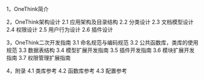 1，OneThink简介

2，OneThink架构设计
	2.1 应用架构及目录结构
	2.2 分类设计
	2.3 文档模型设计
	2.4 权限设计
	2.5 用户行为设计
	2.6 插件设计

3，OneThink二次开发指南
	3.1 命名规范与编码规范
	3.2 公共函数库，类库的使用规范
    3.3 数据表结构
	3.4 模型扩展开发指南
	3.5 插件开发指南
	3.6 模块扩展开发指南
    3.7 权限管理扩展指南

4，附录
	4.1 类库参考
	4.2 函数库参考
	4.3 配置参考
